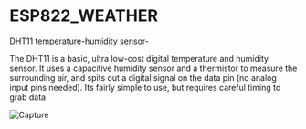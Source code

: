 # ESP822_WEATHER

DHT11 temperature-humidity sensor-

The DHT11 is a basic, ultra low-cost digital temperature and humidity sensor. It uses a capacitive humidity sensor and a thermistor to measure the surrounding air, and spits out a digital signal on the data pin (no analog input pins needed). Its fairly simple to use, but requires careful timing to grab data.


![Capture](https://user-images.githubusercontent.com/44220596/105289361-1ea61400-5bde-11eb-80e5-06156fb82f79.PNG)
